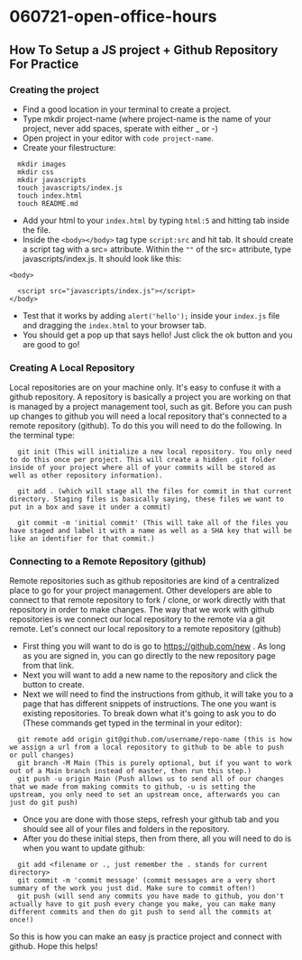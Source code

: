 # 060721-open-office-hours

## How To Setup a JS project + Github Repository For Practice


### Creating the project

* Find a good location in your terminal to create a project.
* Type mkdir project-name (where project-name is the name of your project, never add spaces, sperate with either _ or -)
* Open project in your editor with `code project-name`.
* Create your filestructure:
```
  mkdir images
  mkdir css
  mkdir javascripts
  touch javascripts/index.js
  touch index.html
  touch README.md
```
* Add your html to your `index.html` by typing `html:5` and hitting tab inside the file.
* Inside the `<body></body>` tag type `script:src` and hit tab. It should create a script tag with a src= attribute. Within the `""` of the src= attribute, type javascripts/index.js. It should look like this:
```
<body>

  <script src="javascripts/index.js"></script>
</body>
```
* Test that it works by adding `alert('hello');` inside your `index.js` file and dragging the `index.html` to your browser tab.
* You should get a pop up that says hello! Just click the ok button and you are good to go!

### Creating A Local Repository
Local repositories are on your machine only. It's easy to confuse it with a github repository. A repository is basically a project you are working on that is managed by a project management tool, such as git. Before you can push up changes to github you will need a local repository that's connected to a remote repository (github). To do this you will need to do the following. In the terminal type:
```
  git init (This will initialize a new local repository. You only need to do this once per project. This will create a hidden .git folder inside of your project where all of your commits will be stored as well as other repository information).

  git add . (which will stage all the files for commit in that current directory. Staging files is basically saying, these files we want to put in a box and save it under a commit)
  
  git commit -m 'initial commit' (This will take all of the files you have staged and label it with a name as well as a SHA key that will be like an identifier for that commit.)
```

### Connecting to a Remote Repository (github)
Remote repositories such as github repositories are kind of a centralized place to go for your project management. Other developers are able to connect to that remote repository to fork / clone, or work directly with that repository in order to make changes. The way that we work with github repositories is we connect our local repository to the remote via a git remote. Let's connect our local repository to a remote repository (github)

* First thing you will want to do is go to https://github.com/new . As long as you are signed in, you can go directly to the new repository page from that link.
* Next you will want to add a new name to the repository and click the button to create.
* Next we will need to find the instructions from github, it will take you to a page that has different snippets of instructions. The one you want is existing repositories. To break down what it's going to ask you to do (These commands get typed in the terminal in your editor):
```
  git remote add origin git@github.com/username/repo-name (this is how we assign a url from a local repository to github to be able to push or pull changes)
  git branch -M Main (This is purely optional, but if you want to work out of a Main branch instead of master, then run this step.)
  git push -u origin Main (Push allows us to send all of our changes that we made from making commits to github, -u is setting the upstream, you only need to set an upstream once, afterwards you can just do git push)
```
* Once you are done with those steps, refresh your github tab and you should see all of your files and folders in the repository.
* After you do these initial steps, then from there, all you will need to do is when you want to update github: 
```
  git add <filename or ., just remember the . stands for current directory>
  git commit -m 'commit message' (commit messages are a very short summary of the work you just did. Make sure to commit often!)
  git push (will send any commits you have made to github, you don't actually have to git push every change you make, you can make many different commits and then do git push to send all the commits at once!)
```

So this is how you can make an easy js practice project and connect with github. Hope this helps!
